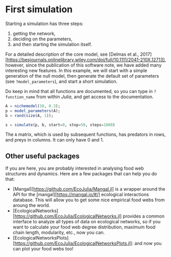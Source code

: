# First simulation

Starting a simulation has three steps: 

1. getting the network, 
2. deciding on the parameters, 
3. and then starting the simulation itself.

For a detailed description of the core model, see [Delmas et al.,
2017][https://besjournals.onlinelibrary.wiley.com/doi/full/10.1111/2041-210X.12713],
however, since the publication of this software note, we have added many
interesting new features. In this example, we will start with a simple
generation of the null model, then generate the default set of parameters (see
`?model_parameters`), and start a short simulation.

Do keep in mind that all functions are documented, so you can type in
`?function_name` from within *Julia*, and get access to the documentation.

```julia
A = nichemodel(10, 0.3);
p = model_parameters(A);
b = rand(size(A, 1));

s = simulate(p, b, start=0, stop=50, steps=1000)
```

The `A` matrix, which is used by subsequent functions, has predators in rows,
and preys in columns. It can only have 0 and 1.

## Other useful packages

If you are here, you are probably interested in analysing food web structures and dynamics. Here are a few packages that can help you do that:
- [Mangal][https://github.com/EcoJulia/Mangal.jl] is a wrapper around the API for the [mangal][https://mangal.io/#/] ecological interactions database. This will allow you to get some nice empirical food webs from aroung the world. 
- [EcologicalNetworks][https://github.com/EcoJulia/EcologicalNetworks.jl] provides a common interface to analyze all types of data on ecological networks, so if you want to calculate your food web degree distribution, maximum food chain length, modularity, etc., now you can. 
- [EcologicalNetworksPlots][https://github.com/EcoJulia/EcologicalNetworksPlots.jl]: and now you can plot your food webs too!